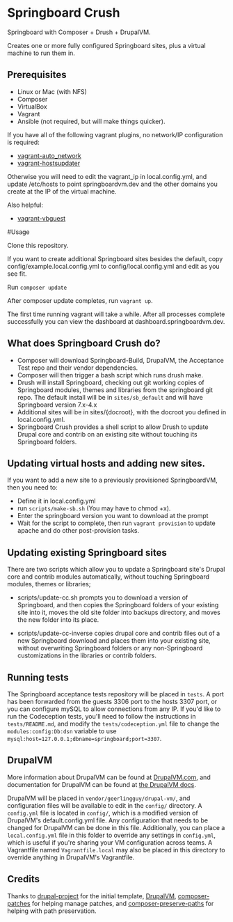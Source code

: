 # Springboard Crush

Springboard with Composer + Drush + DrupalVM.

Creates one or more fully configured Springboard sites, plus a virtual machine to run them in.

## Prerequisites

- Linux or Mac (with NFS)
- Composer
- VirtualBox
- Vagrant
- Ansible (not required, but will make things quicker).

If you have all of the following vagrant plugins, no network/IP configuration is required:

- [vagrant-auto_network](https://github.com/oscar-stack/vagrant-auto_network)
- [vagrant-hostsupdater](https://github.com/cogitatio/vagrant-hostsupdater)

Otherwise you will need to edit the vagrant_ip in local.config.yml, and update /etc/hosts to
point springboardvm.dev and the other domains you create at the IP of the virtual machine.

Also helpful:

- [vagrant-vbguest](https://github.com/dotless-de/vagrant-vbguest)

#Usage

Clone this repository.

If you want to create additional Springboard sites besides the default, copy config/example.local.config.yml to
config/local.config.yml and edit as you see fit.

Run `composer update`

After composer  update completes, run `vagrant up`.

The first time running vagrant will take a while. After all processes complete successfully
you can view the dashboard at dashboard.springboardvm.dev.

## What does Springboard Crush do?

* Composer will download Springboard-Build, DrupalVM, the Acceptance Test repo and their vendor dependencies.
* Composer will then trigger a bash script which runs drush make.
* Drush will install Springboard, checking out git working copies of Springboard modules, themes and libraries from the springboard git repo. The default install will be in `sites/sb_default` and will have Springboard version 7.x-4.x
* Additional sites will be in sites/{docroot}, with the docroot you defined in local.config.yml.
* Springboard Crush provides a shell script to allow Drush to update Drupal core and contrib on an existing site without touching its Springboard folders.

## Updating virtual hosts and adding new sites.

If you want to add a new site to a previously provisioned SpringboardVM, then you need to:
* Define it in local.config.yml
* run `scripts/make-sb.sh` (You may have to chmod +x).
* Enter the springboard version you want to download at the prompt
* Wait for the script to complete, then run `vagrant provision` to update apache
and do other post-provision tasks.

## Updating existing Springboard sites

There are two scripts which allow you to update a Springboard site's Drupal core and contrib modules automatically,
without touching Springboard modules, themes or libraries;

* scripts/update-cc.sh prompts you to download a version of Springboard, and then copies
the Springboard folders of your existing site into it, moves the old site folder into backups directory, and moves
the new folder into its place.

* scripts/update-cc-inverse copies drupal core and contrib files out of a new Springboard download and places them into your existing
site, without overwriting Springboard folders or any non-Springboard customizations in the libraries or contrib folders.

## Running tests
The Springboard acceptance tests repository will be placed in `tests`.
A port has been forwarded from the guests 3306 port to the hosts 3307 port, or you can configure mySQL to allow connections from any IP.
If you'd like to run the Codeception tests, you'll need to follow the instructions
in `tests/README.md`, and modify the `tests/codeception.yml` file to change
the `modules:config:Db:dsn` variable to use `mysql:host=127.0.0.1;dbname=springboard;port=3307`.

## DrupalVM

More information about DrupalVM can be found at [DrupalVM.com](http://drupalvm.com/), and documentation for DrupalVM can be found at [the DrupalVM docs](http://docs.drupalvm.com/).

DrupalVM will be placed in `vendor/geerlingguy/drupal-vm/`, and configuration files will be available to edit in the `config/` directory. A `config.yml` file is located in `config/`, which is a modified version of DrupalVM's default.config.yml file. Any configuration that needs to be changed for DrupalVM can be done in this file. Additionally, you can place a `local.config.yml` file in this folder to override any settings in `config.yml`, which is useful if you're sharing your VM configuration across teams. A Vagrantfile named `Vagrantfile.local` may also be placed in this directory to override anything in DrupalVM's Vagrantfile.

## Credits

Thanks to [drupal-project](https://github.com/drupal-composer/drupal-project/tree/7.x) for the initial template, [DrupalVM](https://www.drupalvm.com/), [composer-patches](https://github.com/cweagans/composer-patches) for helping manage patches, and [composer-preserve-paths](https://github.com/derhasi/composer-preserve-paths) for helping with path preservation.
